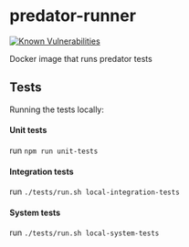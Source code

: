 # predator-runner

[![Known Vulnerabilities](https://snyk.io/test/github/zooz/predator-runner/badge.svg)](https://snyk.io/test/github/zooz/predator-runner)

Docker image that runs predator tests 

## Tests 
Running the tests locally:

#### Unit tests
run `npm run unit-tests`

#### Integration tests
run `./tests/run.sh local-integration-tests`

#### System tests
run `./tests/run.sh local-system-tests`
